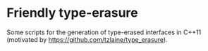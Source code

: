 # Friendly type-erasure
Some scripts for the generation of type-erased interfaces in C++11 (motivated by https://github.com/tzlaine/type_erasure).

